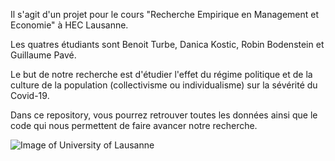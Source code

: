Il s'agit d'un projet pour le cours "Recherche Empirique en Management et Economie" à HEC Lausanne.

Les quatres étudiants sont Benoit Turbe, Danica Kostic, Robin Bodenstein et Guillaume Pavé.

Le but de notre recherche est d'étudier l'effet du régime politique et de la culture de la population (collectivisme ou individualisme) sur la sévérité du Covid-19.

Dans ce repository, vous pourrez retrouver toutes les données ainsi que le code qui nous permettent de faire avancer notre recherche.



![Image of University of Lausanne](https://www.cross-border.org/wp-content/uploads/2016/03/1234567.jpg)


